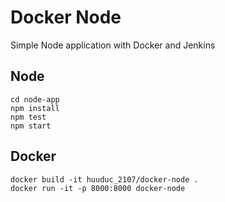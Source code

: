 # Docker Node

Simple Node application with Docker and Jenkins

## Node

```
cd node-app
npm install
npm test
npm start
```

## Docker

```
docker build -it huuduc_2107/docker-node .
docker run -it -p 8000:8000 docker-node
```
